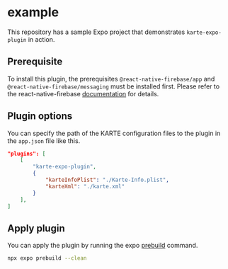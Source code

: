 # example

This repository has a sample Expo project that demonstrates `karte-expo-plugin` in action.

## Prerequisite

To install this plugin, the prerequisites `@react-native-firebase/app` and `@react-native-firebase/messaging` must be installed first. Please refer to the react-native-firebase [documentation](https://rnfirebase.io/) for details.

## Plugin options

You can specify the path of the KARTE configuration files to the plugin in the `app.json` file like this.

```json
"plugins": [
    [
        "karte-expo-plugin",
        {
            "karteInfoPlist": "./Karte-Info.plist",
            "karteXml": "./karte.xml"
        }
    ],
]
```

## Apply plugin
You can apply the plugin by running the expo [prebuild](https://docs.expo.dev/guides/adopting-prebuild/#prebuild) command.

```sh
npx expo prebuild --clean
```